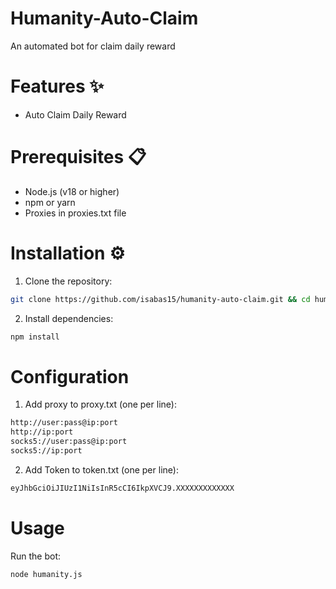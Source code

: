 # Humanity-Auto-Claim
An automated bot for claim daily reward
# Features ✨
- Auto Claim Daily Reward
# Prerequisites 📋
- Node.js (v18 or higher)
- npm or yarn
- Proxies in proxies.txt file
# Installation ⚙️
1. Clone the repository:
```bash
git clone https://github.com/isabas15/humanity-auto-claim.git && cd humanity-auto-claim
```
2. Install dependencies:
```bash
npm install
```
# Configuration
1. Add proxy to proxy.txt (one per line):
```bash
http://user:pass@ip:port
http://ip:port
socks5://user:pass@ip:port
socks5://ip:port
```
2. Add Token to token.txt (one per line):
```bash
eyJhbGciOiJIUzI1NiIsInR5cCI6IkpXVCJ9.XXXXXXXXXXXXX
```
# Usage
Run the bot:
```bash
node humanity.js
```
